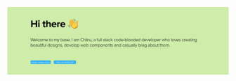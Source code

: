 [1]: https://schitru.com/
[2]: https://github.com/chitru/chitru/blob/main/hithere.png?raw=true

[![Thank you for visiting][2]][1]
